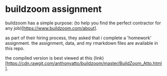 buildzoom assignment
===========

buildzoom has a simple purpose:  (to help you find the perfect contractor for any job)[https://www.buildzoom.com/about].  

as part of their hiring process, they asked that i complete a 'homework' assignment.  the assignment, data, and my rmarkdown files are available in this repo.  

the compiled version is best viewed at this (link)[https://cdn.rawgit.com/anthonyatto/buildzoom/master/BuildZoom_Atto.html].